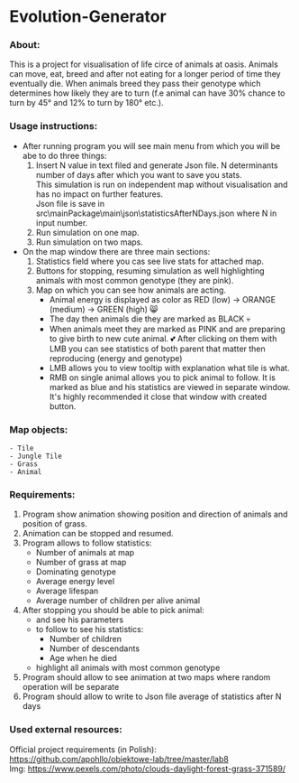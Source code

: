 # Evolution-Generator
### About:
This is a project for visualisation of life circe of animals at oasis.
Animals can move, eat, breed and after not eating for a longer period of time they eventually die.
When animals breed they pass their genotype which determines how likely they are to turn (f.e animal can have 30% chance to turn by 45°  and 12% to turn by 180° etc.).
 
### Usage instructions:
- After running program you will see main menu from which you will be abe to do three things:
    1. Insert N value in text filed and generate Json file. N determinants number of days after which you want to save you stats.\
        This simulation is run on independent map without visualisation and has no impact on further features. \
        Json file is save in src\mainPackage\main\json\statisticsAfterNDays.json where N in input number.
    2. Run simulation on one map.
    3. Run simulation on two maps.
- On the map window there are three main sections:
    1. Statistics field where you cas see live stats for attached map.
    2. Buttons for stopping, resuming simulation as well highlighting animals with most common genotype (they are pink).
    3. Map on which you can see how animals are acting.
        - Animal energy is displayed as color as RED (low) -> ORANGE (medium) -> GREEN (high) :smile_cat:
        - The day then animals die they are marked as BLACK :skull:
        - When animals meet they are marked as PINK and are preparing to give birth to new cute animal. :two_hearts: After clicking on them with LMB you can see statistics of both parent that matter then reproducing (energy and genotype)
        - LMB allows you to view tooltip with explanation what tile is what.
        - RMB on single animal allows you to pick animal to follow. It is marked as blue and his statistics are viewed in separate window. \
            It's highly recommended it close that window with created button.



### Map objects:
    - Tile
    - Jungle Tile
    - Grass
    - Animal 

### Requirements:
1. Program show animation showing position and direction of animals and position of grass.
2. Animation can be stopped and resumed.
3. Program allows to follow statistics:
    - Number of animals at map
    - Number of grass at map
    - Dominating genotype
    - Average energy level
    - Average lifespan
    - Average number of children per alive animal
4. After stopping you should be able to pick animal:
    - and see his parameters
    - to follow to see his statistics:
        - Number of children
        - Number of descendants
        - Age when he died
    - highlight all animals with most common genotype
5. Program should allow to see animation at two maps where random operation will be separate
6. Program should allow to write to Json file average of statistics after N days 


### Used external resources:
 Official project requirements (in Polish): https://github.com/apohllo/obiektowe-lab/tree/master/lab8  
 Img: https://www.pexels.com/photo/clouds-daylight-forest-grass-371589/
